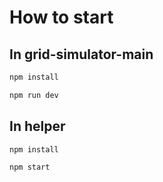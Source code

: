 # How to start

## In grid-simulator-main

```bash
npm install
```

```bash
npm run dev
```

## In helper

```bash
npm install
```

```bash
npm start
```
